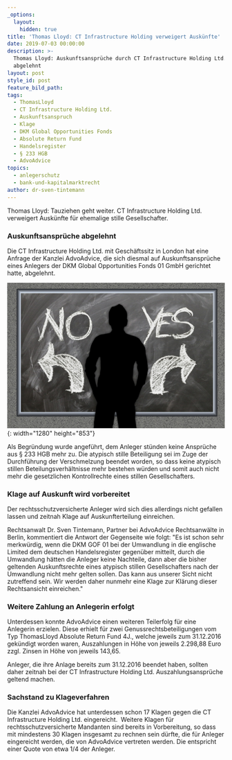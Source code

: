 ```yaml
---
_options:
  layout:
    hidden: true
title: 'Thomas Lloyd: CT Infrastructure Holding verweigert Auskünfte'
date: 2019-07-03 00:00:00
description: >-
  Thomas Lloyd: Auskunftsansprüche durch CT Infrastructure Holding Ltd.
  abgelehnt
layout: post
style_id: post
feature_bild_path:
tags:
  - ThomasLloyd
  - CT Infrastructure Holding Ltd.
  - Auskunftsanspruch
  - Klage
  - DKM Global Opportunities Fonds
  - Absolute Return Fund
  - Handelsregister
  - § 233 HGB
  - AdvoAdvice
topics:
  - anlegerschutz
  - bank-und-kapitalmarktrecht
author: dr-sven-tintemann
---
```


Thomas Lloyd: Tauziehen geht weiter. CT Infrastructure Holding Ltd. verweigert Ausk&uuml;nfte f&uuml;r ehemalige stille Gesellschafter.

### Auskunftsanspr&uuml;che abgelehnt

Die CT Infrastructure Holding Ltd. mit Gesch&auml;ftssitz in London hat eine Anfrage der Kanzlei AdvoAdvice, die sich diesmal auf Auskunftsanspr&uuml;che eines Anlegers der DKM Global Opportunities Fonds 01 GmbH gerichtet hatte, abgelehnt.

![Entscheidung - Bild Pixabay](/uploads/board-2084774-1280.jpg "Auskunftsansprüche von Anlegern abgelehnt"){: width="1280" height="853"}

Als Begr&uuml;ndung wurde angef&uuml;hrt, dem Anleger st&uuml;nden keine Anspr&uuml;che aus &sect; 233 HGB mehr zu. Die atypisch stille Beteiligung sei im Zuge der Durchf&uuml;hrung der Verschmelzung beendet worden, so dass keine atypisch stillen Beteilungsverh&auml;ltnisse mehr bestehen w&uuml;rden und somit auch nicht mehr die gesetzlichen Kontrollrechte eines stillen Gesellschafters.&nbsp;

### Klage auf Auskunft wird vorbereitet

Der rechtsschutzversicherte Anleger wird sich dies allerdings nicht gefallen lassen und zeitnah Klage auf Auskunfterteilung einreichen.

Rechtsanwalt Dr. Sven Tintemann, Partner bei AdvoAdvice Rechtsanw&auml;lte in Berlin, kommentiert die Antwort der Gegenseite wie folgt: "Es ist schon sehr merkw&uuml;rdig, wenn die DKM GOF 01 bei der Umwandlung in die englische Limited dem deutschen Handelsregister gegen&uuml;ber mitteilt, durch die Umwandlung h&auml;tten die Anleger keine Nachteile, dann aber die bisher geltenden Auskunftsrechte eines atypisch stillen Gesellschafters nach der Umwandlung nicht mehr gelten sollen. Das kann aus unserer Sicht nicht zutreffend sein. Wir werden daher nunmehr eine Klage zur Kl&auml;rung dieser Rechtsansicht einreichen."

### Weitere Zahlung an Anlegerin erfolgt

Unterdessen konnte AdvoAdvice einen weiteren Teilerfolg f&uuml;r eine Anlegerin erzielen. Diese erhielt f&uuml;r zwei Genussrechtsbeteiligungen vom Typ ThomasLloyd Absolute Return Fund 4J., welche jeweils zum 31.12.2016 gek&uuml;ndigt worden waren, Auszahlungen in Höhe von jeweils 2.298,88 Euro zzgl. Zinsen in Höhe von jeweils 143,65.

Anleger, die ihre Anlage bereits zum 31.12.2016 beendet haben, sollten daher zeitnah bei der CT Infrastructure Holding Ltd. Auszahlungsanspr&uuml;che geltend machen.

### Sachstand zu Klageverfahren

Die Kanzlei AdvoAdvice hat unterdessen schon 17 Klagen gegen die CT Infrastructure Holding Ltd. eingereicht.&nbsp; Weitere Klagen f&uuml;r rechtsschutzversicherte Mandanten sind bereits in Vorbereitung, so dass mit mindestens 30 Klagen insgesamt zu rechnen sein d&uuml;rfte, die f&uuml;r Anleger eingereicht werden, die von AdvoAdvice vertreten werden. Die entspricht einer Quote von etwa 1/4 der Anleger.

&nbsp;

&nbsp;